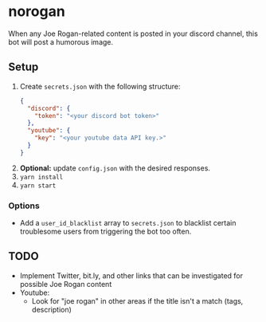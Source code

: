 # norogan

When any Joe Rogan-related content is posted in your discord channel, this bot will post a humorous image.

## Setup

1. Create `secrets.json` with the following structure:
    ```json
    {
      "discord": {
        "token": "<your discord bot token>"
      },
      "youtube": {
        "key": "<your youtube data API key.>"
      }
    }
    ```
2. **Optional:** update `config.json` with the desired responses.
3. `yarn install`
4. `yarn start`

### Options
* Add a `user_id_blacklist` array to `secrets.json` to blacklist certain troublesome users from triggering the bot too often.

## TODO
* Implement Twitter, bit.ly, and other links that can be investigated for possible Joe Rogan content
* Youtube:
    * Look for "joe rogan" in other areas if the title isn't a match (tags, description)
